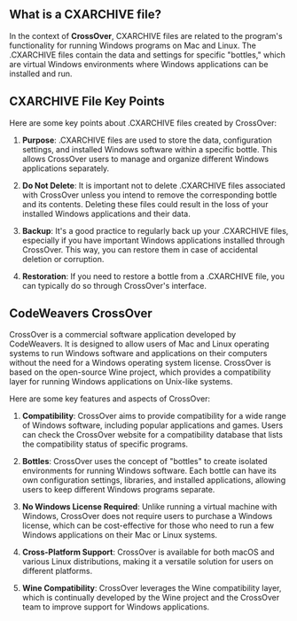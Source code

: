 ## What is a CXARCHIVE file?

In the context of **CrossOver**, CXARCHIVE files are related to the program's functionality for running Windows programs on Mac and Linux. The .CXARCHIVE files contain the data and settings for specific "bottles," which are virtual Windows environments where Windows applications can be installed and run.

## CXARCHIVE File Key Points

Here are some key points about .CXARCHIVE files created by CrossOver:

1.  **Purpose**: .CXARCHIVE files are used to store the data, configuration settings, and installed Windows software within a specific bottle. This allows CrossOver users to manage and organize different Windows applications separately.
    
2.  **Do Not Delete**: It is important not to delete .CXARCHIVE files associated with CrossOver unless you intend to remove the corresponding bottle and its contents. Deleting these files could result in the loss of your installed Windows applications and their data.
    
3.  **Backup**: It's a good practice to regularly back up your .CXARCHIVE files, especially if you have important Windows applications installed through CrossOver. This way, you can restore them in case of accidental deletion or corruption.
    
4.  **Restoration**: If you need to restore a bottle from a .CXARCHIVE file, you can typically do so through CrossOver's interface. 

## CodeWeavers CrossOver

CrossOver is a commercial software application developed by CodeWeavers. It is designed to allow users of Mac and Linux operating systems to run Windows software and applications on their computers without the need for a Windows operating system license. CrossOver is based on the open-source Wine project, which provides a compatibility layer for running Windows applications on Unix-like systems.

Here are some key features and aspects of CrossOver:

1.  **Compatibility**: CrossOver aims to provide compatibility for a wide range of Windows software, including popular applications and games. Users can check the CrossOver website for a compatibility database that lists the compatibility status of specific programs.
    
2.  **Bottles**: CrossOver uses the concept of "bottles" to create isolated environments for running Windows software. Each bottle can have its own configuration settings, libraries, and installed applications, allowing users to keep different Windows programs separate.
    
3.  **No Windows License Required**: Unlike running a virtual machine with Windows, CrossOver does not require users to purchase a Windows license, which can be cost-effective for those who need to run a few Windows applications on their Mac or Linux systems.
    
4.  **Cross-Platform Support**: CrossOver is available for both macOS and various Linux distributions, making it a versatile solution for users on different platforms.
    
5.  **Wine Compatibility**: CrossOver leverages the Wine compatibility layer, which is continually developed by the Wine project and the CrossOver team to improve support for Windows applications.
